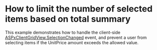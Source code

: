 # How to limit the number of selected items based on total summary


<p>This example demonstrates how to handle the client-side <a href="http://documentation.devexpress.com/#AspNet/DevExpressWebASPxGridViewScriptsASPxClientGridView_SelectionChangedtopic">ASPxClientGridView.SelectionChanged</a>  event, and prevent a user from selecting items if the UnitPrice amount exceeds the allowed value.</p>

<br/>


